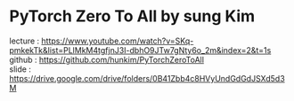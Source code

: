 # PyTorch Zero To All by sung Kim

lecture : https://www.youtube.com/watch?v=SKq-pmkekTk&list=PLlMkM4tgfjnJ3I-dbhO9JTw7gNty6o_2m&index=2&t=1s
github : https://github.com/hunkim/PyTorchZeroToAll  
slide : https://drive.google.com/drive/folders/0B41Zbb4c8HVyUndGdGdJSXd5d3M
